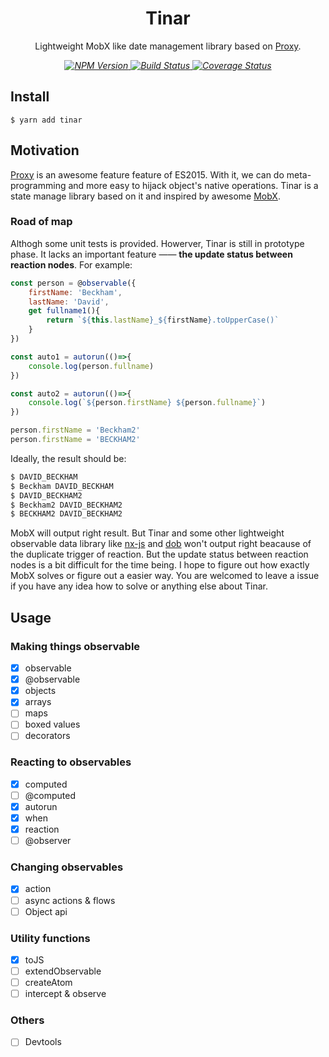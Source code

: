 <p align="center">
    <h1 align="center">Tinar</h1>
    <p align="center">
        Lightweight MobX like date management library based on <a target="_blank" href="https://developer.mozilla.org/en-US/docs/Web/JavaScript/Reference/Global_Objects/Proxy">Proxy</a>.
    <p>
    <p align="center">
        <i>
            <a href="https://www.npmjs.com/package/tinar">
              <img src="https://img.shields.io/npm/v/tinar.svg?color=%2361AFEF" alt="NPM Version">
            </a>
            <a href="https://travis-ci.org/dobjs/dob">
              <img src="https://img.shields.io/circleci/project/github/fi3ework/tinar/master.svg?style=flat" alt="Build Status">
            </a>
<a href='https://coveralls.io/github/fi3ework/tinar?branch=master'><img src='https://coveralls.io/repos/github/fi3ework/tinar/badge.svg?branch=master&amp;t=CTNsds' alt='Coverage Status' /></a>
        </i>
    </p>
</p>

## Install

```
$ yarn add tinar
```

## Motivation

[Proxy](https://developer.mozilla.org/en-US/docs/Web/JavaScript/Reference/Global_Objects/Proxy) is an awesome feature feature of ES2015. With it, we can do meta-programming and more easy to hijack object's native operations. Tinar is a state manage library based on it and inspired by awesome [MobX](https://github.com/mobxjs/mobx).

### Road of map

Althogh some unit tests is provided. Howerver, Tinar is still in prototype phase. It lacks an important feature —— **the update status between reaction nodes**. For example:

```javascript
const person = @observable({
    firstName: 'Beckham',
	lastName: 'David',
    get fullname1(){
        return `${this.lastName}_${firstName}.toUpperCase()`
    }
})

const auto1 = autorun(()=>{
    console.log(person.fullname)
})

const auto2 = autorun(()=>{
    console.log(`${person.firstName} ${person.fullname}`)
})

person.firstName = 'Beckham2'
person.firstName = 'BECKHAM2'
```

Ideally, the result should be: 

```js
$ DAVID_BECKHAM
$ Beckham DAVID_BECKHAM
$ DAVID_BECKHAM2
$ Beckham2 DAVID_BECKHAM2
$ BECKHAM2 DAVID_BECKHAM2
```

MobX will output right result. But Tinar and some other lightweight observable data library like [nx-js]() and [dob]() won't output right beacause of the duplicate trigger of reaction. But the update status between reaction nodes is a bit difficult for the time being. I hope to figure out how exactly MobX solves or figure out a easier way. You are welcomed to leave a issue if you have any idea how to solve or anything else about Tinar.

## Usage

### Making things observable

- [x] observable
- [x] @observable
- [x] objects
- [x] arrays
- [ ] maps
- [ ] boxed values
- [ ] decorators

### Reacting to observables

- [x] computed
- [ ] @computed
- [x] autorun
- [x] when
- [x] reaction
- [ ] @observer

### Changing observables

- [x] action
- [ ] async actions & flows
- [ ] Object api

### Utility functions

- [x] toJS
- [ ] extendObservable
- [ ] createAtom
- [ ] intercept & observe

### Others

- [ ] Devtools
